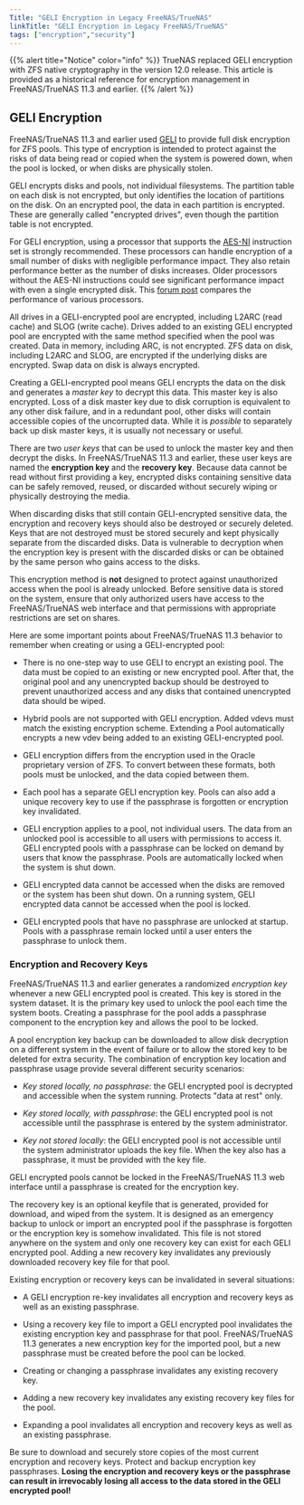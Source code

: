 ```yaml
---
Title: "GELI Encryption in Legacy FreeNAS/TrueNAS"
linkTitle: "GELI Encryption in Legacy FreeNAS/TrueNAS"
tags: ["encryption","security"]
---
```


{{% alert title="Notice" color="info" %}}
TrueNAS replaced GELI encryption with ZFS native cryptography in the version 12.0 release.
This article is provided as a historical reference for encryption management in FreeNAS/TrueNAS 11.3 and earlier.
{{% /alert %}}

## GELI Encryption

FreeNAS/TrueNAS 11.3 and earlier used
[GELI](https://www.freebsd.org/cgi/man.cgi?query=geli) to provide
full disk encryption for ZFS pools. This type of encryption is
intended to protect against the risks of data being read or copied when
the system is powered down, when the pool is locked, or when disks are
physically stolen.

GELI encrypts disks and pools, not individual filesystems. The partition
table on each disk is not encrypted, but only identifies the location of
partitions on the disk. On an encrypted pool, the data in each partition
is encrypted. These are generally called "encrypted drives", even though
the partition table is not encrypted.

For GELI encryption, using a processor that supports the
[AES-NI](https://en.wikipedia.org/wiki/AES_instruction_set)
instruction set is strongly recommended. These processors can handle
encryption of a small number of disks with negligible performance impact.
They also retain performance better as the number of disks increases.
Older processors without the AES-NI instructions could see significant
performance impact with even a single encrypted disk. This
[forum post](https://forums.freenas.org/index.php?threads/encryption-performance-benchmarks.12157/)
compares the performance of various processors.

All drives in a GELI-encrypted pool are encrypted, including L2ARC (read
cache) and SLOG (write cache). Drives added to an existing GELI encrypted
pool are encrypted with the same method specified when the pool was
created. Data in memory, including ARC, is not encrypted. ZFS data on
disk, including L2ARC and SLOG, are encrypted if the underlying disks
are encrypted. Swap data on disk is always encrypted.

Creating a GELI-encrypted pool means GELI encrypts the data on the disk
and generates a *master key* to decrypt this data. This master key is
also encrypted. Loss of a disk master key due to disk corruption is
equivalent to any other disk failure, and in a redundant pool, other
disks will contain accessible copies of the uncorrupted data. While it
is *possible* to separately back up disk master keys, it is usually not
necessary or useful.

There are two *user keys* that can be used to unlock the
master key and then decrypt the disks. In FreeNAS/TrueNAS 11.3 and earlier,
these user keys are named the **encryption key** and the **recovery key**.
Because data cannot be read without first providing a key, encrypted disks
containing sensitive data can be safely removed, reused, or discarded
without securely wiping or physically destroying the media.

When discarding disks that still contain GELI-encrypted sensitive data,
the encryption and recovery keys should also be destroyed or securely
deleted. Keys that are not destroyed must be stored securely and kept
physically separate from the discarded disks. Data is vulnerable to
decryption when the encryption key is present with the discarded disks
or can be obtained by the same person who gains access to the disks.

This encryption method is **not** designed to protect against
unauthorized access when the pool is already unlocked. Before sensitive
data is stored on the system, ensure that only authorized users have
access to the FreeNAS/TrueNAS web interface and that permissions with
appropriate restrictions are set on shares.

Here are some important points about FreeNAS/TrueNAS 11.3 behavior to
remember when creating or using a GELI-encrypted pool:

* There is no one-step way to use GELI to encrypt an existing pool. The
  data must be copied to an existing or new encrypted pool. After that,
  the original pool and any unencrypted backup should be destroyed to
  prevent unauthorized access and any disks that contained unencrypted
  data should be wiped.

* Hybrid pools are not supported with GELI encryption. Added vdevs must
  match the existing encryption scheme. Extending a Pool automatically
  encrypts a new vdev being added to an existing GELI-encrypted pool.

* GELI encryption differs from the encryption used in the Oracle
  proprietary version of ZFS. To convert between these formats, both
  pools must be unlocked, and the data copied between them.

* Each pool has a separate GELI encryption key. Pools can also add a
  unique recovery key to use if the passphrase is forgotten or
  encryption key invalidated.

* GELI encryption applies to a pool, not individual users. The data
  from an unlocked pool is accessible to all users with permissions to
  access it. GELI encrypted pools with a passphrase can be locked on
  demand by users that know the passphrase. Pools are automatically
  locked when the system is shut down.

* GELI encrypted data cannot be accessed when the disks are removed or
  the system has been shut down. On a running system, GELI encrypted
  data cannot be accessed when the pool is locked.

* GELI encrypted pools that have no passphrase are unlocked at startup.
  Pools with a passphrase remain locked until a user enters the
  passphrase to unlock them.

### Encryption and Recovery Keys

FreeNAS/TrueNAS 11.3 and earlier generates a randomized *encryption key*
whenever a new GELI encrypted pool is created. This key is stored in the
system dataset. It is the primary key used to unlock the pool each time
the system boots. Creating a passphrase for the pool adds a passphrase
component to the encryption key and allows the pool to be locked.

A pool encryption key backup can be downloaded to allow disk decryption
on a different system in the event of failure or to allow the stored key
to be deleted for extra security. The combination of encryption key
location and passphrase usage provide several different security
scenarios:

* *Key stored locally, no passphrase*: the GELI encrypted pool is
  decrypted and accessible when the system running. Protects
  "data at rest" only.

* *Key stored locally, with passphrase*: the GELI encrypted pool is not
  accessible until the passphrase is entered by the system
  administrator.

* *Key not stored locally*: the GELI encrypted pool is not accessible
  until the system administrator uploads the key file. When the
  key also has a passphrase, it must be provided with the key file.

GELI encrypted pools cannot be locked in the FreeNAS/TrueNAS 11.3 web
interface until a passphrase is created for the encryption key.

The recovery key is an optional keyfile that is generated, provided for
download, and wiped from the system. It is designed as an emergency
backup to unlock or import an encrypted pool if the passphrase is
forgotten or the encryption key is somehow invalidated. This file is
not stored anywhere on the system and only one recovery key can exist
for each GELI encrypted pool. Adding a new recovery key invalidates any
previously downloaded recovery key file for that pool.

Existing encryption or recovery keys can be invalidated in several
situations:

* A GELI encryption re-key invalidates all encryption and recovery keys as
  well as an existing passphrase.

* Using a recovery key file to import a GELI encrypted pool invalidates the
  existing encryption key and passphrase for that pool. FreeNAS/TrueNAS 11.3
  generates a new encryption key for the imported pool, but a new
  passphrase must be created before the pool can be locked.

* Creating or changing a passphrase invalidates any existing recovery
  key.

* Adding a new recovery key invalidates any existing recovery key files
  for the pool.

* Expanding a pool invalidates all encryption and recovery keys as well
  as an existing passphrase.

Be sure to download and securely store copies of the most current
encryption and recovery keys. Protect and backup encryption key
passphrases. **Losing the encryption and recovery keys or the passphrase
can result in irrevocably losing all access to the data stored in the
GELI encrypted pool!**
